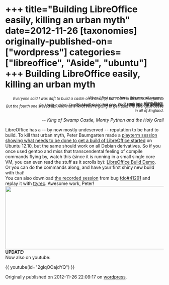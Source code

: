 +++
title="Building LibreOffice easily, killing an urban myth"
date=2012-11-26
[taxonomies]
originally-published-on=["wordpress"]
categories=["libreoffice", "Aside", "ubuntu"]
+++
Building LibreOffice easily, killing an urban myth
==================================================

<p style="font-size:smaller;text-align:right;"><em>When I first came here, this was all swamp.</em></p>
<p style="margin-top:-2em;font-size:smaller;text-align:right;"><em>Everyone said I was daft to build a castle on a swamp, but I built in all the same, just to show them.</em></p>
<p style="margin-top:-2em;font-size:smaller;text-align:right;"><em>It sank into the swamp.</em></p>
<p style="margin-top:-2em;font-size:smaller;text-align:right;"><em>So I built a second one. That sank into the swamp.</em></p>
<p style="margin-top:-2em;font-size:smaller;text-align:right;"><em>So I built a third. That burned down, fell over, then sank into the swamp.</em></p>
<p style="margin-top:-2em;font-size:smaller;text-align:right;"><em>But the fourth one stayed up. And that's what you're going to get, Lad, the strongest castle in all of England.</em></p>
<p style="text-align:right;"><em>-- King of Swamp Castle, Monty Python and the Holy Grail</em></p>

<div>LibreOffice has a -- by now mostly undeserved -- reputation to be hard to build. To kill that urban myth, Peter Baumgarten made a <a href="http://playterm.org/r/libreoffice-build-demo-1353844132">playterm session showing what needs to be done to get a build of LibreOffice started</a> on Ubuntu 12.10, but the same should work on all Debian derivatives. So if you once used gentoo and miss that transcendental feeling of compile commands flying by, watch this (since it is running in a small single core VM, you can even read the stuff as it scrolls by): <a href="http://playterm.org/r/libreoffice-build-demo-1353844132">LibreOffice Build Demo</a>.</div>
<div></div>
<div>Or you can do the commands along, and have your first shiny new build with that!</div>
<div></div>
<div>You can also download <a href="https://bugs.freedesktop.org/attachment.cgi?id=70537">the recorded session</a> from bug <a href="https://bugs.freedesktop.org/show_bug.cgi?id=41291">fdo#41291</a> and replay it with <a href="http://0xcc.net/ttyrec/index.html.en">ttyrec</a>. Awesome work, Peter!</div>
<div style="text-align:center;"><a href="http://wiki.documentfoundation.org/Hackfest/Munich2012"><img class="alignnone" title="LibreOffice Hackfest 2012 -- Munich" alt="" src="http://wiki.documentfoundation.org/images/d/de/MucHackfest2012.png" width="600" height="200" /></a></div>
<div style="text-align:left;"><strong>UPDATE:</strong></div>
<div style="text-align:left;">Now also on youtube:</div>

{{ youtube(id="2gIqOOajdYQ") }}

Originally published on 2012-11-26 22:09:17 on [wordpress](https://skyfromme.wordpress.com/2012/11/26/building-libreoffice-easily-killing-an-urban-myth/).
